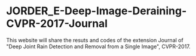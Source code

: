 # JORDER_E-Deep-Image-Deraining-CVPR-2017-Journal

This website will share the resuts and codes of the extension Journal of "Deep Joint Rain Detection and Removal from a Single Image", CVPR-2017.

